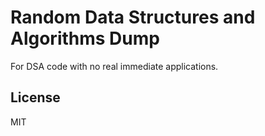 # Random Data Structures and Algorithms Dump

For DSA code with no real immediate applications.

## License

MIT
